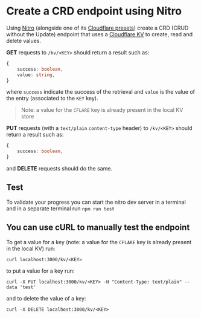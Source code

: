 # Create a CRD endpoint using Nitro

Using [Nitro](https://nitro.unjs.io/) (alongside one of its [Cloudflare presets](https://nitro.unjs.io/deploy/providers/cloudflare)) create a CRD (CRUD without the Update) endpoint that uses a [Cloudflare KV](https://developers.cloudflare.com/kv/)
to create, read and delete values.

__GET__ requests to `/kv/<KEY>` should return a result such as:
```ts
{
    success: boolean,
    value: string,
}
```

where `success` indicate the success of the retrieval and `value` is the value of the entry (associated to the `KEY` key).

> Note: a value for the `CFLARE` key is already present in the local KV store

__PUT__ requests (with a `text/plain` `content-type` header) to `/kv/<KEY>` should return a result such as:
```ts
{
    success: boolean,
}
```
and __DELETE__ requests should do the same.

## Test

To validate your progress you can start the nitro dev server in a terminal and in a separate terminal run `npm run test`

## You can use cURL to manually test the endpoint

To get a value for a key (note: a value for the `CFLARE` key is already present in the local KV) run:
```
curl localhost:3000/kv/<KEY>
```

to put a value for a key run:
```
curl -X PUT localhost:3000/kv/<KEY> -H "Content-Type: text/plain" --data 'test'
```

and to delete the value of a key:
```
curl -X DELETE localhost:3000/kv/<KEY>
```
